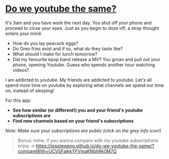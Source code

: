 # [Do we youtube the same?](https://jessiiepeng.github.io/do-we-youtube-the-same/)

It's 3am and you have work the next day. You shut off your phone and proceed to close your eyes. Just as you begin to doze off, a stray thought enters your mind:
- How do you lay peacock eggs?
- Do Oreo fries exist and if so, what do they taste like?
- What should I make for lunch tomorrow?
- Did my favourite kpop band release a MV?
You groan and pull out your phone, opening Youtube. Guess who spends another hour watching videos?

I am addicted to youtube. My friends are addicted to youtube. Let's all spend more time on youtube by exploring what channels we spend our time on, instead of sleeping!

For this app:
- **See how similar (or different!) you and your friend's youtube subscriptions are**
- **Find new channels based on your friend's subscriptions**

*Note: Make sure your subscriptions are public (click on the grey info icon!)*

> Bonus: hehe, if you wanna compare with my youtube subscriptions enjoy -> https://jessiiepeng.github.io/do-we-youtube-the-same/?compareWith=UCVSFalkkYFVmaKNbhRk0M7Q





